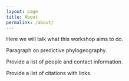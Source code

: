 ```yaml
---
layout: page
title: About
permalink: /about/
---
```


<amp-img width="600" height="300" layout="responsive" src="https://www.google.com/url?sa=i&source=images&cd=&ved=2ahUKEwiO-PXuuJDbAhVOz2MKHYiCB3YQjRx6BAgBEAU&url=https%3A%2F%2Ftwitter.com%2Fsystbiol&psig=AOvVaw0INIxoqFdLxKMgsFBZljfI&ust=1526773558856620"></amp-img>

Here we will talk what this workshop aims to do.

Paragraph on predictive phylogeography.

Provide a list of people and contact information.

Provide a list of citations with links.
